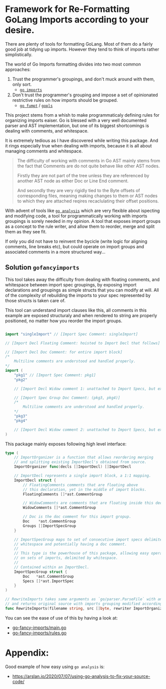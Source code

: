 # Framework for Re-Formatting GoLang Imports according to your desire.

There are plenty of tools for formatting GoLang. Most of them do a fairly good
job at tidying up imports.  However they tend to think of imports rather
simplistically.

The world of Go Imports formatting divides into two most common approaches:

1. Trust the programmer's groupings, and don't muck around with them, only sort.
	* [`go imports`][1]
2. Don't trust the programmer's grouping and impose a set of opinionated restrictive rules on how imports should be grouped.
	* [`go fumpt`][2] / [`gopls`][2]

This project stems from a whish to make programmaticaly defining rules for organizing  imports eaiser. Go is blessed with a very well documented parser and AST implementation, but one of its biggest shortcomings is dealing with comments, and whitespace.

It is extremely tedious as I have discovered while writing this package. And it rings especially true when dealing with imports, because it is all about managing comments and whitespace.

> The difficulty of working with comments in Go AST mainly stems from the fact that Comments are do not quite behave like other AST nodes.
>
> Firstly they are not part of the tree unless they are referenced by another AST node as either Doc or Line End comment.
>
> And secondly they are very rigidly tied to the Byte offsets of corresponding files, meaning making changes to them or AST nodes to which they are attached reqires recaclulating their offset positions.

With advent of tools like [`go analysis`][3] which are very flexible about ispecting and modifying code, a tool for programmatically working with imports groupings is sorely needed in my opinion. A tool that exposes import groups as a concept to the rule writer, and allow them to reorder, merge and split them as they see fit.

If only you did not have to reinvent the bycicle (write logic for aligning comments, line breaks etc), but could operate on import groups and associated comments in a more structured  way...

## Solution `gofancyimports`

This tool takes away the difficulty from dealing with floating comments, and whitespace between import spec groupings, by exposing import declarations and groupings as simple structs that you can modify at will.  All of the complexity of rebuilding the imports to your spec represented by those structs is taken care of.

This tool can understand import clauses like this, all comments in this example are exposed structuraly and when rendered to string are properly positioned, no matter how you reorder the import groups.

```go

import "singleImport" // [Import Spec Comment: singleImport]

// [Import Decl Floating Comment: hoisted to Import Decl that follows]

// [Import Decl Doc Comment: for entire import block]
/*
	Multiline comments are understood and handled properly.
*/
import (
	"pkg1" // [Import Spec Comment: pkg1]
	"pkg2"

	// [Import Decl Widow comment 1: unattached to Import Specs, but exposed in enclosing Import Decl]

	// [Import Spec Group Doc Comment: (pkg3, pkg4)]
	/*
		Multiline comments are understood and handled properly.
	*/
	"pkg3"
	"pkg4"

	// [Import Decl Widow comment 2: unattached to Import Specs, but exposed in enclosing Import Decl]
)
```

This package mainly exposes following high level interface:

```go
type (
	// ImportOrganizer is a function that allows reordering merging
	// and splitting existing ImportDecl's obtained from source.
	ImportOrganizer func(decls []ImportDecl) []ImportDecl

	// ImportDecl represents a single import block, a 1:1 mapping.
	ImportDecl struct {
		// FloatingComments comments that are floating above
		// this declaration, yet in the middle of import blocks.
		FloatingComments []*ast.CommentGroup

		// WidowComments are comments that are floating inside this declaration unattached to specs.
		WidowComments []*ast.CommentGroup

		// Doc is the doc comment for this import gropup.
		Doc    *ast.CommentGroup
		Groups []ImportSpecGroup
	}

	// ImportSpecGroup maps to set of consecutive import specs delimited by
	// whitespace and potentially having a doc comment.
	//
	// This type is the powerhouse of this package, allowing easy operation
	// on sets of imports, delimited by whitespace.
	//
	// Contained within an ImportDecl.
	ImportSpecGroup struct {
		Doc   *ast.CommentGroup
		Specs []*ast.ImportSpec
	}
)

// RewriteImports takes same arguments as `go/parser.ParseFile` with an addition of `rewriter`
// and returns original source with imports grouping modified according to the rewriter.
func RewriteImports(filename string, src []byte, rewriter ImportOrganizer) ([]byte, error)
```

You can see the ease of use of this by having a look at:
* [go-fancy-imports/main.go](./cmd/go-fancy-imports/main.go)
* [go-fancy-imports/rules.go](./cmd/go-fancy-imports/rules.go)


# Appendix:

Good example of how easy using `go analysis` is:
* https://arslan.io/2020/07/07/using-go-analysis-to-fix-your-source-code/

[1]: https://pkg.go.dev/golang.org/x/tools/cmd/goimports
[2]: https://github.com/mvdan/gofumpt
[3]: https://pkg.go.dev/golang.org/x/tools/go/analysis